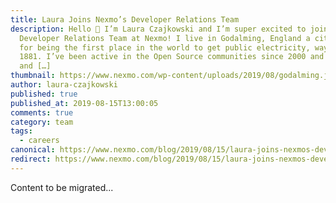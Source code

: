 ```yaml
---
title: Laura Joins Nexmo’s Developer Relations Team
description: Hello 🙂 I’m Laura Czajkowski and I’m super excited to join the
  Developer Relations Team at Nexmo! I live in Godalming, England a city famous
  for being the first place in the world to get public electricity, way back in
  1881. I’ve been active in the Open Source communities since 2000 and have led
  and […]
thumbnail: https://www.nexmo.com/wp-content/uploads/2019/08/godalming.jpeg
author: laura-czajkowski
published: true
published_at: 2019-08-15T13:00:05
comments: true
category: team
tags:
  - careers
canonical: https://www.nexmo.com/blog/2019/08/15/laura-joins-nexmos-developer-relations-team-dr
redirect: https://www.nexmo.com/blog/2019/08/15/laura-joins-nexmos-developer-relations-team-dr
---
```

Content to be migrated...
